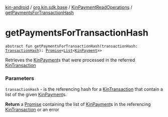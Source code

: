 [kin-android](../../index.md) / [org.kin.sdk.base](../index.md) / [KinPaymentReadOperations](index.md) / [getPaymentsForTransactionHash](./get-payments-for-transaction-hash.md)

# getPaymentsForTransactionHash

`abstract fun getPaymentsForTransactionHash(transactionHash: `[`TransactionHash`](../../org.kin.sdk.base.models/-transaction-hash/index.md)`): `[`Promise`](../../org.kin.sdk.base.tools/-promise/index.md)`<`[`List`](https://kotlinlang.org/api/latest/jvm/stdlib/kotlin.collections/-list/index.html)`<`[`KinPayment`](../../org.kin.sdk.base.models/-kin-payment/index.md)`>>`

Retrieves the [KinPayment](../../org.kin.sdk.base.models/-kin-payment/index.md)s that were processed in the referred [KinTransaction](../../org.kin.sdk.base.stellar.models/-kin-transaction/index.md)

### Parameters

`transactionHash` - is the referencing hash for a [KinTransaction](../../org.kin.sdk.base.stellar.models/-kin-transaction/index.md)
that contain a list of the given [KinPayment](../../org.kin.sdk.base.models/-kin-payment/index.md)s.

**Return**
a [Promise](../../org.kin.sdk.base.tools/-promise/index.md) containing the list of [KinPayment](../../org.kin.sdk.base.models/-kin-payment/index.md)s in the referencing [KinTransaction](../../org.kin.sdk.base.stellar.models/-kin-transaction/index.md)
or an error

